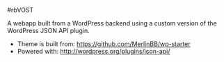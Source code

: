 #rbVOST

A webapp built from a WordPress backend using a custom version of the WordPress JSON API plugin.

- Theme is built from: https://github.com/MerlinBB/wp-starter
- Powered with: http://wordpress.org/plugins/json-api/
